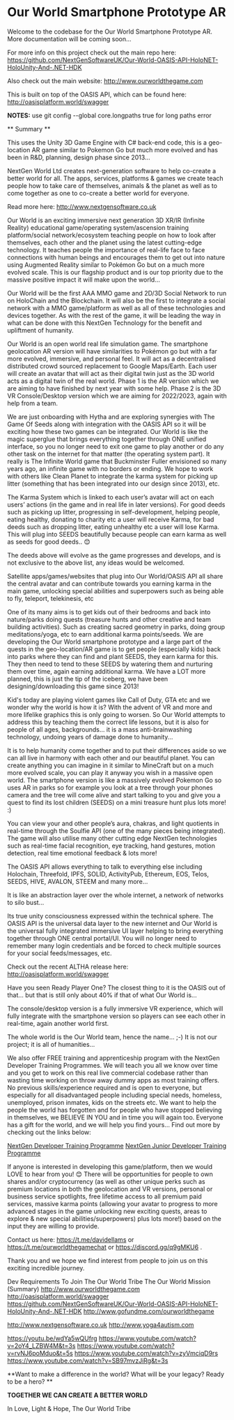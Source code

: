 # Our World Smartphone Prototype AR

Welcome to the codebase for the Our World Smartphone Prototype AR. More documentation will be coming soon...

For more info on this project check out the main repo here:
https://github.com/NextGenSoftwareUK/Our-World-OASIS-API-HoloNET-HoloUnity-And-.NET-HDK

Also check out the main website:
http://www.ourworldthegame.com

This is built on top of the OASIS API, which can be found here:
http://oasisplatform.world/swagger


**NOTES:** use git config --global core.longpaths true for long paths error

** Summary **

This uses the Unity 3D Game Engine with C# back-end code, this is a geo-location AR game similar to Pokemon Go but much more evolved and has been in R&D, planning, design phase since 2013...

NextGen World Ltd creates next-generation software to help co-create a better world for all. The apps, services, platforms & games we create teach people how to take care of themselves, animals & the planet as well as to come together as one to co-create a better world for everyone.

Read more here:
http://www.nextgensoftware.co.uk 

Our World is an exciting immersive next generation 3D XR/IR (Infinite Reality) educational game/operating system/ascension training platform/social network/ecosystem teaching people on how to look after themselves, each other and the planet using the latest cutting-edge technology. It teaches people the importance of real-life face to face connections with human beings and encourages them to get out into nature using Augmented Reality similar to Pokémon Go but on a much more evolved scale. This is our flagship product and is our top priority due to the massive positive impact it will make upon the world...

Our World will be the first AAA MMO game and 2D/3D Social Network to run on HoloChain and the Blockchain. It will also be the first to integrate a social network with a MMO game/platform as well as all of these technologies and devices together. As with the rest of the game, it will be leading the way in what can be done with this NextGen Technology for the benefit and upliftment of humanity.

Our World is an open world real life simulation game. The smartphone geolocation AR version will have similarities to Pokémon go but with a far more evolved, immersive, and personal feel. It will act as a decentralised distributed crowd sourced replacement to Google Maps/Earth. Each user will create an avatar that will act as their digital twin just as the 3D world acts as a digital twin of the real world. Phase 1 is the AR version which we are aiming to have finished by next year with some help. Phase 2 is the 3D VR Console/Desktop version which we are aiming for 2022/2023, again with help from a team. 

We are just onboarding with Hytha and are exploring synergies with The Game Of Seeds along with integration with the OASIS API so it will be exciting how these two games can be integrated. Our World is like the magic superglue that brings everything together through ONE unified interface, so you no longer need to exit one game to play another or do any other task on the internet for that matter (the operating system part). It really is The Infinite World game that Buckminster Fuller envisioned so many years ago, an infinite game with no borders or ending. We hope to work with others like Clean Planet to integrate the karma system for picking up litter (something that has been integrated into our design since 2013), etc.

The Karma System which is linked to each user’s avatar will act on each users’ actions (in the game and in real life in later versions). For good deeds such as picking up litter, progressing in self-development, helping people, eating healthy, donating to charity etc a user will receive Karma, for bad deeds such as dropping litter, eating unhealthy etc a user will lose Karma. This will plug into SEEDS beautifully because people can earn karma as well as seeds for good deeds.. 😊

The deeds above will evolve as the game progresses and develops, and is not exclusive to the above list, any ideas would be welcomed.

Satellite apps/games/websites that plug into Our World/OASIS API all share the central avatar and can contribute towards you earning karma in the main game, unlocking special abilities and superpowers such as being able to fly, teleport, telekinesis, etc

One of its many aims is to get kids out of their bedrooms and back into nature/parks doing quests (treasure hunts and other creative and team building activities). Such as creating sacred geometry in parks, doing group meditations/yoga, etc to earn additional karma points/seeds. We are developing the Our World smartphone prototype and a large part of the quests in the geo-location/AR game is to get people (especially kids) back into parks where they can find and plant SEEDS, they earn karma for this. They then need to tend to these SEEDS by watering them and nurturing them over time, again earning additional karma. We have a LOT more planned, this is just the tip of the iceberg, we have been designing/downloading this game since 2013!

Kid's today are playing violent games like Call of Duty, GTA etc and we wonder why the world is how it is? With the advent of VR and more and more lifelike graphics this is only going to worsen. So Our World attempts to address this by teaching them the correct life lessons, but it is also for people of all ages, backgrounds... it is a mass anti-brainwashing technology, undoing years of damage done to humanity...

It is to help humanity come together and to put their differences aside so we can all live in harmony with each other and our beautiful planet. You can create anything you can imagine in it similar to MineCraft but on a much more evolved scale, you can play it anyway you wish in a massive open world. The smartphone version is like a massively evolved Pokemon Go so uses AR in parks so for example you look at a tree through your phones camera and the tree will come alive and start talking to you and give you a quest to find its lost children (SEEDS) on a mini treasure hunt plus lots more! :)

You can view your and other people’s aura, chakras, and light quotients in real-time through the Soulfie API (one of the many pieces being integrated). The game will also utilise many other cutting edge NextGen technologies such as real-time facial recognition, eye tracking, hand gestures, motion detection, real time emotional feedback & lots more!

The OASIS API allows everything to talk to everything else including Holochain, Threefold, IPFS, SOLID, ActivityPub, Ethereum, EOS, Telos, SEEDS, HIVE, AVALON, STEEM and many more... 

It is like an abstraction layer over the whole internet, a network of networks to silo bust...

Its true unity consciousness expressed within the technical sphere. The OASIS API is the universal data layer to the new internet and Our World is the universal fully integrated immersive UI layer helping to bring everything together through ONE central portal/UI. You will no longer need to remember many login credentials and be forced to check multiple sources for your social feeds/messages, etc.

Check out the recent ALTHA release here:
http://oasisplatform.world/swagger

Have you seen Ready Player One? The closest thing to it is the OASIS out of that... but that is still only about 40% if that of what Our World is... 

The console/desktop version is a fully immersive VR experience, which will fully integrate with the smartphone version so players can see each other in real-time, again another world first.

The whole world is the Our World team, hence the name... ;-) It is not our project; it is all of humanities...

We also offer FREE training and apprenticeship program with the NextGen Developer Training Programmes.  We will teach you all we know over time and you get to work on this real live commercial codebase rather than wasting time working on throw away dummy apps as most training offers. No previous skills/experience required and is open to everyone, but especially for all disadvantaged people including special needs, homeless, unemployed, prison inmates, kids on the streets etc. We want to help the people the world has forgotten and for people who have stopped believing in themselves, we BELIEVE IN YOU and in time you will again too. Everyone has a gift for the world, and we will help you find yours… Find out more by checking out the links below:

<a href="https://c8119036-8b0a-4498-ab07-331841f19b4b.filesusr.com/ugd/4280d8_ad8787bd42b1471bae73003bfbf111f7.pdf">NextGen Developer Training Programme</a>
<a href="https://c8119036-8b0a-4498-ab07-331841f19b4b.filesusr.com/ugd/4280d8_999d98ba615e4fa6ab4383a415ee24c5.pdf">NextGen Junior Developer Training Programme</a>

If anyone is interested in developing this game/platform, then we would LOVE to hear from you! 😊 There will be opportunities for people to own shares and/or cryptocurrency (as well as other unique perks such as premium locations in both the geolocation and VR versions, personal or business service spotlights, free lifetime access to all premium paid services, massive karma points (allowing your avatar to progress to more advanced stages in the game unlocking new exciting quests, areas to explore & new special abilities/superpowers) plus lots more!) based on the input they are willing to provide.  

Contact us here: https://t.me/davidellams or https://t.me/ourworldthegamechat or https://discord.gg/q9gMKU6 . 

Thank you and we hope we find interest from people to join us on this exciting incredible journey.

Dev Requirements To Join The Our World Tribe
The Our World Mission (Summary)
http://www.ourworldthegame.com
http://oasisplatform.world/swagger
https://github.com/NextGenSoftwareUK/Our-World-OASIS-API-HoloNET-HoloUnity-And-.NET-HDK
http://www.gofundme.com/ourworldthegame

http://www.nextgensoftware.co.uk
http://www.yoga4autism.com

https://youtu.be/wdYa5wQUfrg
https://www.youtube.com/watch?v=2oY4_LZBW4M&t=3s
https://www.youtube.com/watch?v=rvNJ6poMduo&t=5s
https://www.youtube.com/watch?v=zyVmciqD9rs
https://www.youtube.com/watch?v=SB97mvzJiRg&t=3s

**Want to make a difference in the world? What will be your legacy? Ready to be a hero? **

**TOGETHER WE CAN CREATE A BETTER WORLD**

In Love, Light & Hope,
The Our World Tribe
